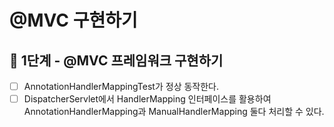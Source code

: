 # @MVC 구현하기

## 🚀 1단계 - @MVC 프레임워크 구현하기
- [ ] AnnotationHandlerMappingTest가 정상 동작한다.
- [ ] DispatcherServlet에서 HandlerMapping 인터페이스를 활용하여 AnnotationHandlerMapping과 ManualHandlerMapping 둘다 처리할 수 있다.
